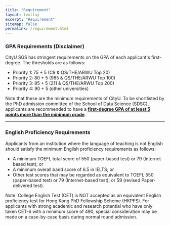 ```yaml
---
title: "Requirement"
layout: textlay
excerpt: "Requirement"
sitemap: false
permalink: /requirement.html
---
```

### GPA Requirements (Disclaimer)
CityU SGS has stringent requirements on the GPA of each applicant's first-degree. 
The thresholds are as follows:
- Priority 1: 75 + 5 (C9 & QS/THE/ARWU Top 20)
- Priority 2: 80 + 5 (985 & QS/THE/ARWU Top 100)
- Priority 3: 85 + 5 (211 & QS/THE/ARWU Top 200)
- Priority 4: 90 + 5 (other universities)

Note that these are the minimum requirements of CityU. To be shortlisted by the PhD admission committee of the School of Data Science (SDSC), applicants are recommended to have a **<u>first-degree GPA of at least 5 points more than the minimum grade</u>**.

***
### English Proficiency Requirements
Applicants from an institution where the language of teaching is not English should satisfy the minimum English proficiency requirements as follows:
- A minimum TOEFL total score of 550 (paper-based test) or 79 (Internet-based test); or
- A minimum overall band score of 6.5 in IELTS; or
- Other test scores that may be regarded as equivalent to TOEFL 550 (paper-based test) or 79 (Internet-based test); or 59 (revised Paper-delivered test).

Note: College English Test (CET) is NOT accepted as an equivalent English proficiency test for Hong Kong PhD Fellowship Scheme (HKPFS). For applicants with strong academic and research potential who have only taken CET-6 with a minimum score of 490, special consideration may be made on a case-by-case basis during normal round admission.
